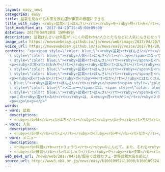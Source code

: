 ```yaml
---
layout: easy_news
categories: easy
title: 盆栽を見ながらお茶を飲む店が東京の銀座にできる
title_with_ruby: <ruby>盆栽<rt>ぼんさい</rt></ruby>を<ruby>見<rt>み</rt></ruby>ながらお<ruby>茶<rt>ちゃ</rt></ruby>を<ruby>飲<rt>の</rt></ruby>む<ruby>店<rt>みせ</rt></ruby>が<ruby>東京<rt>とうきょう</rt></ruby>の<ruby>銀座<rt>ぎんざ</rt></ruby>にできる
last_modified_at: '2017-04-20T15:45:00+09:00'
datetime: 2017年04月20日 15時45分
description: 盆栽ぼんさいは外国がいこくの若わかい人ひとたちなどに人気にんきになっていて、日本にっぽんからの輸出ゆしゅつが増ふえています。
image_url: https://newswebeasy.github.io/ja/news/web/image/2017/04/20/k10010952411000.jpg
voice_url: https://newswebeasy.github.io/ja/news/easy/voice/2017/04/20/k10010952411000.mp3
contents: "<p><span style=\"color: blue;\"><ruby>盆栽<rt>ぼんさい</rt></ruby></span>は<ruby>外国<rt>がいこく</rt></ruby>の<ruby>若<rt>わか</rt></ruby>い<ruby>人<rt>ひと</rt></ruby>たちなどに<span\
  \ style=\"color: blue;\"><ruby>人気<rt>にんき</rt></ruby></span>になっていて、<ruby>日本<rt>にっぽん</rt></ruby>からの<ruby>輸出<rt>ゆしゅつ</rt></ruby>が<ruby>増<rt>ふ</rt></ruby>えています。４<ruby>月<rt>がつ</rt></ruby>２７<ruby>日<rt>にち</rt></ruby>からさいたま<ruby>市<rt>し</rt></ruby>で、<span\
  \ style=\"color: blue;\"><ruby>盆栽<rt>ぼんさい</rt></ruby></span>を<ruby>集<rt>あつ</rt></ruby>めている<ruby>人<rt>ひと</rt></ruby>や<ruby>育<rt>そだ</rt></ruby>てている<ruby>人<rt>ひと</rt></ruby>などが<ruby>世界中<rt>せかいじゅう</rt></ruby>から<ruby>集<rt>あつ</rt></ruby>まる「<ruby>世界<rt>せかい</rt></ruby><ruby>盆栽<rt>ぼんさい</rt></ruby><ruby>大会<rt>たいかい</rt></ruby>」が<ruby>始<rt>はじ</rt></ruby>まります。</p>\n\
  <p><ruby>大宮<rt>おおみや</rt></ruby><ruby>盆栽<rt>ぼんさい</rt></ruby><ruby>美術館<rt>びじゅつかん</rt></ruby>などは、もっとたくさんの<ruby>人<rt>ひと</rt></ruby>に<span\
  \ style=\"color: blue;\"><ruby>盆栽<rt>ぼんさい</rt></ruby></span>を<ruby>知<rt>し</rt></ruby>ってもらうために<ruby>東京<rt>とうきょう</rt></ruby>の<ruby>銀座<rt>ぎんざ</rt></ruby>に<span\
  \ style=\"color: blue;\"><ruby>盆栽<rt>ぼんさい</rt></ruby></span>を<ruby>見<rt>み</rt></ruby>ながらお<ruby>茶<rt>ちゃ</rt></ruby>などを<ruby>飲<rt>の</rt></ruby>むことができる<ruby>店<rt>みせ</rt></ruby>を<ruby>作<rt>つく</rt></ruby>りました。</p>\n\
  <p><ruby>店<rt>みせ</rt></ruby>の<ruby>中<rt>なか</rt></ruby>にはたくさんの<span style=\"color:\
  \ blue;\"><ruby>盆栽<rt>ぼんさい</rt></ruby></span>や<span style=\"color: blue;\"><ruby>盆栽<rt>ぼんさい</rt></ruby></span>の<ruby>写真<rt>しゃしん</rt></ruby>が<ruby>飾<rt>かざ</rt></ruby>ってあります。<span\
  \ style=\"color: blue;\">メニュー</span>には、<span style=\"color: blue;\"><ruby>盆栽<rt>ぼんさい</rt></ruby></span>の<ruby>絵<rt>え</rt></ruby>をかいたお<ruby>菓子<rt>かし</rt></ruby>や<ruby>飲<rt>の</rt></ruby>み<ruby>物<rt>もの</rt></ruby>などがあります。オーストラリアから<ruby>来<rt>き</rt></ruby>た<ruby>男性<rt>だんせい</rt></ruby>は「<ruby>私<rt>わたし</rt></ruby>も<span\
  \ style=\"color: blue;\"><ruby>盆栽<rt>ぼんさい</rt></ruby></span>を<ruby>持<rt>も</rt></ruby>っています。とてもいいお<ruby>店<rt>みせ</rt></ruby>ですね」と<ruby>話<rt>はな</rt></ruby>していました。</p>\n\
  <p>この<ruby>店<rt>みせ</rt></ruby>は、４<ruby>月<rt>がつ</rt></ruby>２６<ruby>日<rt>にち</rt></ruby>までです。</p>\n\
  <p></p>\n<p></p>"
words:
- word: 盆栽
  descriptions:
  - <ruby><rb>鉢</rb><rt>はち</rt></ruby>に<ruby><rb>小</rb><rt>ちい</rt></ruby>さい<ruby><rb>木</rb><rt>き</rt></ruby>を<ruby><rb>植</rb><rt>う</rt></ruby>え、<ruby><rb>美</rb><rt>うつく</rt></ruby>しく<ruby><rb>手入</rb><rt>てい</rt></ruby>れをして<ruby><rb>楽</rb><rt>たの</rt></ruby>しむもの。
- word: 人気
  descriptions:
  - <ruby><rb>世</rb><rt>よ</rt></ruby>の<ruby><rb>中</rb><rt>なか</rt></ruby>の<ruby><rb>人</rb><rt>ひと</rt></ruby>たちのよい<ruby><rb>評判</rb><rt>ひょうばん</rt></ruby>。
- word: メニュー
  descriptions:
  - <ruby><rb>料理</rb><rt>りょうり</rt></ruby>のこんだて。また、それを<ruby><rb>書</rb><rt>か</rt></ruby>いた<ruby><rb>紙</rb><rt>かみ</rt></ruby>。
  - <ruby><rb>練習</rb><rt>れんしゅう</rt></ruby>や<ruby><rb>作業</rb><rt>さぎょう</rt></ruby>の<ruby><rb>一覧表</rb><rt>いちらんひょう</rt></ruby>。
web_news_url: /news/web/2017/04/18/銀座で盆栽カフェ-世界盆栽大会を前に/
source_url: http://www3.nhk.or.jp/news/easy/k10010952411000/k10010952411000.html
...
```

